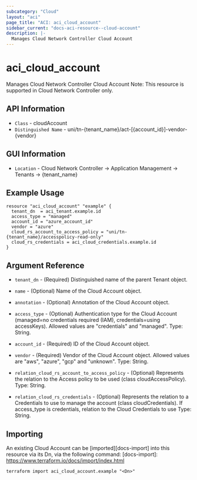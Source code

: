 ```yaml
---
subcategory: "Cloud"
layout: "aci"
page_title: "ACI: aci_cloud_account"
sidebar_current: "docs-aci-resource--cloud-account"
description: |-
  Manages Cloud Network Controller Cloud Account
---
```


# aci_cloud_account #

Manages Cloud Network Controller Cloud Account
Note: This resource is supported in Cloud Network Controller only.

## API Information ##

* `Class` - cloudAccount
* `Distinguished Name` - uni/tn-{tenant_name}/act-[{account_id}]-vendor-{vendor}

## GUI Information ##

* `Location` - Cloud Network Controller -> Application Management -> Tenants -> {tenant_name}


## Example Usage ##

```hcl
resource "aci_cloud_account" "example" {
  tenant_dn  = aci_tenant.example.id
  access_type = "managed"
  account_id = "azure_account_id"
  vendor = "azure"
  cloud_rs_account_to_access_policy = "uni/tn-{tenant_name}/accesspolicy-read-only"
  cloud_rs_credentials = aci_cloud_credentials.example.id
}
```

## Argument Reference ##

* `tenant_dn` - (Required) Distinguished name of the parent Tenant object.
* `name` - (Optional) Name of the Cloud Account object.
* `annotation` - (Optional) Annotation of the Cloud Account object.
* `access_type` - (Optional) Authentication type for the Cloud Account (managed=no credentials required (IAM), credentials=using accessKeys). Allowed values are "credentials" and "managed". Type: String.
* `account_id` - (Required) ID of the Cloud Account object.
* `vendor` - (Required) Vendor of the Cloud Account object. Allowed values are "aws", "azure", "gcp" and "unknown". Type: String.

* `relation_cloud_rs_account_to_access_policy` - (Optional) Represents the relation to the Access policy to be used (class cloudAccessPolicy). Type: String.
* `relation_cloud_rs_credentials` - (Optional) Represents the relation to a Credentials to use to manage the account (class cloudCredentials). If access_type is credentials, relation to the Cloud Credentials to use Type: String.



## Importing ##

An existing Cloud Account can be [imported][docs-import] into this resource via its Dn, via the following command:
[docs-import]: https://www.terraform.io/docs/import/index.html


```
terraform import aci_cloud_account.example "<Dn>"
```